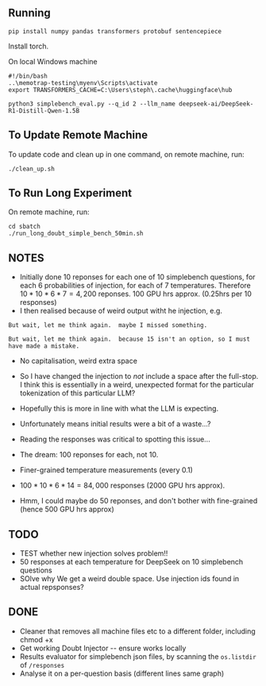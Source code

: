 ## Running
```
pip install numpy pandas transformers protobuf sentencepiece
```

Install torch.


On local Windows machine
```
#!/bin/bash
..\memotrap-testing\myenv\Scripts\activate
export TRANSFORMERS_CACHE=C:\Users\steph\.cache\huggingface\hub

python3 simplebench_eval.py --q_id 2 --llm_name deepseek-ai/DeepSeek-R1-Distill-Qwen-1.5B
```

## To Update Remote Machine
To update code and clean up in one command, on remote machine, run:
```
./clean_up.sh
```

## To Run Long Experiment
On remote machine, run:
```
cd sbatch
./run_long_doubt_simple_bench_50min.sh
```

## NOTES
- Initially done 10 reponses for each one of 10 simplebench questions, for each 6 probabilities of injection, for each of 7 temperatures. Therefore $10*10*6*7=4,200$ reponses. 100 GPU hrs approx. (0.25hrs per 10 responses)
- I then realised because of weird output witht he injection, e.g.
```
But wait, let me think again.  maybe I missed something.

But wait, let me think again.  because 15 isn't an option, so I must have made a mistake.
```
- No capitalisation, weird extra space
- So I have changed the injection to *not* include a space after the full-stop. I think this is essentially in a weird, unexpected format for the particular tokenization of this particular LLM?
- Hopefully this is more in line with what the LLM is expecting.
- Unfortunately means initial results were a bit of a waste...?
- Reading the responses was critical to spotting this issue...


- The dream: 100 reponses for each, not 10.
- Finer-grained temperature measurements (every 0.1)
- $100*10*6*14=84,000$ responses (2000 GPU hrs approx).
- Hmm, I could maybe do 50 reponses, and don't bother with fine-grained (hence 500 GPU hrs approx)

## TODO
- TEST whether new injection solves problem!!
- 50 responses at each temperature for DeepSeek on 10 simplebench questions
- SOlve why We get a weird double space. Use injection ids found in actual repsponses?

## DONE
- Cleaner that removes all machine files etc to a different folder, including chmod +x
- Get working Doubt Injector -- ensure works locally
- Results evaluator for simplebench json files, by scanning the `os.listdir` of `/responses`
- Analyse it on a per-question basis (different lines same graph)
